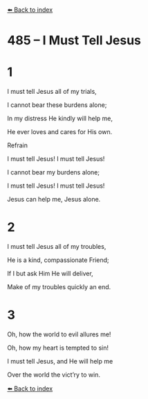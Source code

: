 [⬅️ Back to index](../README.md)

# 485 – I Must Tell Jesus





# 1

I must tell Jesus all of my trials,

I cannot bear these burdens alone;

In my distress He kindly will help me,

He ever loves and cares for His own.



Refrain

I must tell Jesus! I must tell Jesus!

I cannot bear my burdens alone;

I must tell Jesus! I must tell Jesus!

Jesus can help me, Jesus alone.



# 2

I must tell Jesus all of my troubles,

He is a kind, compassionate Friend;

If I but ask Him He will deliver,

Make of my troubles quickly an end.



# 3

Oh, how the world to evil allures me!

Oh, how my heart is tempted to sin!

I must tell Jesus, and He will help me

Over the world the vict’ry to win.

[⬅️ Back to index](../README.md)
